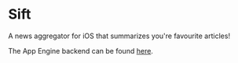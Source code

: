 # Sift
A news aggregator for iOS that summarizes you're favourite articles!

The App Engine backend can be found [here](https://github.com/bwitt2/Sift-Backend).
